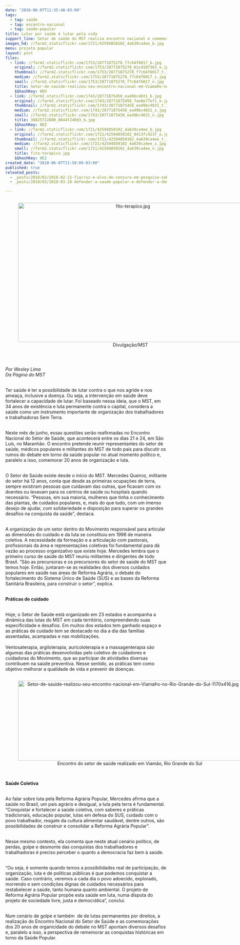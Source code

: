 ```yaml
---
date: "2018-06-07T11:35:48-03:00"
tags:
  - tag: saúde
  - tag: encontro-nacional
  - tag: saúde-popular
title: Lutar por saúde é lutar pela vida
support_line: Setor de saúde do MST realiza encontro nacional e comemora 20 anos de organização
images_hd: //farm2.staticflickr.com/1721/42594850102_4a639ca4ee_b.jpg
menu: projeto popular
layout: post
files:
  - link: //farm2.staticflickr.com/1753/28771875278_f7c64f6017_b.jpg
    original: //farm2.staticflickr.com/1753/28771875278_61cd187363_o.jpg
    thumbnail: //farm2.staticflickr.com/1753/28771875278_f7c64f6017_t.jpg
    medium: //farm2.staticflickr.com/1753/28771875278_f7c64f6017_z.jpg
    small: //farm2.staticflickr.com/1753/28771875278_f7c64f6017_n.jpg
    title: Setor-de-sauìde-realizou-seu-encontro-nacional-em-ViamaÞo-no-Rio-Grande-do-Sul-1170x416.jpg
    $$hashKey: 0DU
  - link: //farm2.staticflickr.com/1743/28771875458_ea49bc4031_b.jpg
    original: //farm2.staticflickr.com/1743/28771875458_fae8e77ef1_o.jpg
    thumbnail: //farm2.staticflickr.com/1743/28771875458_ea49bc4031_t.jpg
    medium: //farm2.staticflickr.com/1743/28771875458_ea49bc4031_z.jpg
    small: //farm2.staticflickr.com/1743/28771875458_ea49bc4031_n.jpg
    title: 36825722800_8844f240d3_b.jpg
    $$hashKey: 0DZ
  - link: //farm2.staticflickr.com/1721/42594850102_4a639ca4ee_b.jpg
    original: //farm2.staticflickr.com/1721/42594850102_0413fc423f_o.jpg
    thumbnail: //farm2.staticflickr.com/1721/42594850102_4a639ca4ee_t.jpg
    medium: //farm2.staticflickr.com/1721/42594850102_4a639ca4ee_z.jpg
    small: //farm2.staticflickr.com/1721/42594850102_4a639ca4ee_n.jpg
    title: fito-terapico.jpg
    $$hashKey: 0E2
created_date: "2018-06-07T11:58:09-03:00"
published: true
releated_posts:
  - _posts/2018/02/2018-02-21-fiocruz-e-alvo-de-censura-em-pesquisa-sobre-agrotoxicos.md
  - _posts/2018/03/2018-03-28-defender-a-saude-popular-e-defender-a-democracia-e-o-povo-afirma-dirigente-do-mst.md

---
```

<div style="text-align:center">
<figure class="image" style="display:inline-block"><img alt="fito-terapico.jpg" height="434" src="//farm2.staticflickr.com/1721/42594850102_4a639ca4ee_b.jpg" width="700" />
<figcaption>Divulga&ccedil;&atilde;o/MST</figcaption>
</figure>
</div>

<p>&nbsp;</p>

<p><em>Por Wesley Lima<br />
Da P&aacute;gina do MST</em></p>

<p><br />
Ter sa&uacute;de &eacute; ter a possibilidade de lutar contra o que nos agride e nos amea&ccedil;a, inclusive a doen&ccedil;a. Ou seja, a interven&ccedil;&atilde;o em sa&uacute;de deve fortalecer a capacidade de lutar. Foi baseado nessa ideia, que o MST, em 34 anos de exist&ecirc;ncia e luta permanente contra o capital, considera a sa&uacute;de como um instrumento importante de organiza&ccedil;&atilde;o dos trabalhadores e trabalhadoras Sem Terra.</p>

<p><br />
Neste m&ecirc;s de junho, essas quest&otilde;es ser&atilde;o reafirmadas no Encontro Nacional do Setor de Sa&uacute;de, que acontecer&aacute; entre os dias 21 e 24, em S&atilde;o Lu&iacute;s, no Maranh&atilde;o. O encontro pretende reunir representantes do setor de sa&uacute;de, m&eacute;dicos populares e militantes do MST de todo pa&iacute;s para discutir os rumos do debate em torno da sa&uacute;de popular no atual momento pol&iacute;tico e, paralelo a isso, comemorar 20 anos de organiza&ccedil;&atilde;o e luta.</p>

<p><br />
O Setor de Sa&uacute;de existe desde o in&iacute;cio do MST. Mercedes Queiroz, militante do setor h&aacute; 12 anos, conta que desde as primeiras ocupa&ccedil;&otilde;es de terra, sempre existiram pessoas que cuidavam das outras, que ficavam com os doentes ou levavam para os centros de sa&uacute;de ou hospitais quando necess&aacute;rio. &ldquo;Pessoas, em sua maioria, mulheres que tinha o conhecimento das plantas, de cuidados populares, e, mais do que tudo, com um imenso desejo de ajudar, com solidariedade e disposi&ccedil;&atilde;o para superar os grandes desafios na conquista da sa&uacute;de&rdquo;, destaca.</p>

<p><br />
A organiza&ccedil;&atilde;o de um setor dentro do Movimento respons&aacute;vel para articular as dimens&otilde;es do cuidado e da luta se constituiu em 1998 de maneira coletiva. A necessidade da forma&ccedil;&atilde;o e a articula&ccedil;&atilde;o com pastorais, profissionais da &aacute;rea e representa&ccedil;&otilde;es coletivas foi fundamental para d&aacute; vaz&atilde;o ao processo organizativo que existe hoje. Mercedes lembra que o primeiro curso de sa&uacute;de do MST reuniu militantes e dirigentes de todo Brasil. &ldquo;S&atilde;o as precursoras e os precursores do setor de sa&uacute;de do MST que temos hoje. Ent&atilde;o, juntaram-se as realidades dos diversos cuidados populares em sa&uacute;de nas &aacute;reas de Reforma Agr&aacute;ria, o debate do fortalecimento do Sistema &Uacute;nico de Sa&uacute;de (SUS) e as bases da Reforma Sanit&aacute;ria Brasileira, para construir o setor&rdquo;, explica.</p>

<p><br />
<strong>Pr&aacute;ticas de cuidado</strong></p>

<p><br />
Hoje, o Setor de Sa&uacute;de est&aacute; organizado em 23 estados e acompanha a din&acirc;mica das lutas do MST em cada territ&oacute;rio, compreendendo suas especificidade e desafios. Em muitos dos estados tem ganhado espa&ccedil;o e as pr&aacute;ticas de cuidado tem se destacado no dia a dia das fam&iacute;lias assentadas, acampadas e nas mobiliza&ccedil;&otilde;es.<br />
<br />
Ventosaterapia, argiloterapia, auricoloterapia e a massagenterapia s&atilde;o algumas das pr&aacute;ticas desenvolvidas pelo coletivo de cuidadores e cuidadoras do Movimento, que ao participar de atividades diversas contribuem na sa&uacute;de preventiva. Nesse sentido, as pr&aacute;ticas tem como objetivo melhorar a qualidade de vida e prevenir de doen&ccedil;as.</p>

<div style="text-align:center">
<figure class="image" style="display:inline-block"><img alt="Setor-de-sauìde-realizou-seu-encontro-nacional-em-ViamaÞo-no-Rio-Grande-do-Sul-1170x416.jpg" height="249" src="//farm2.staticflickr.com/1753/28771875278_f7c64f6017_b.jpg" width="700" />
<figcaption>Encontro do setor de sa&uacute;de realizado em Viam&atilde;o, Rio Grande do Sul&nbsp;</figcaption>
</figure>
</div>

<p><br />
<strong>Sa&uacute;de Coletiva</strong></p>

<p><br />
Ao falar sobre luta pela Reforma Agr&aacute;ria Popular, Mercedes afirma que a sa&uacute;de no Brasil, um pa&iacute;s agr&aacute;rio e desigual, a luta pela terra &eacute; fundamental. &ldquo;Conquistar e fortalecer a sa&uacute;de coletiva, com saberes e pr&aacute;ticas tradicionais, educa&ccedil;&atilde;o popular, lutas em defesa do SUS, cuidado com o povo trabalhador, resgate da cultura alimentar saud&aacute;vel, dentre outros, s&atilde;o possibilidades de construir e consolidar a Reforma Agr&aacute;ria Popular&rdquo;.</p>

<p><br />
Nesse mesmo contexto, ela comenta que neste atual cen&aacute;rio pol&iacute;tico, de perdas, golpe e desmonte das conquistas dos trabalhadores e trabalhadoras &eacute; preciso perceber o quanto a democracia faz bem&nbsp;&agrave; sa&uacute;de.</p>

<p><br />
&ldquo;Ou seja, &eacute; somente quando temos a possibilidades real de participa&ccedil;&atilde;o, de organiza&ccedil;&atilde;o, luta e de pol&iacute;ticas p&uacute;blicas &eacute; que podemos conquistar a sa&uacute;de. Caso contr&aacute;rio, veremos a cada dia o povo adoecido, explorado, morrendo e sem condi&ccedil;&otilde;es dignas de cuidados necess&aacute;rios para restabelecer a sa&uacute;de, tanto humana quanto ambiental. O projeto de Reforma Agr&aacute;ria Popular prop&otilde;e esta sa&uacute;de em luta, numa disputa do projeto de sociedade livre, justa e democr&aacute;tica&rdquo;, conclui.</p>

<p><br />
Num cen&aacute;rio de golpe e tamb&eacute;m&nbsp;&nbsp;de de lutas permanentes por direitos, a realiza&ccedil;&atilde;o do Encontro Nacional do Setor de Sa&uacute;de e as comemora&ccedil;&otilde;es dos 20 anos de organicidade do debate no MST apontam diversos desafios e, paralelo a isso, a perspectiva de rememorar as conquistas hist&oacute;ricas em torno da Sa&uacute;de Popular.</p>
